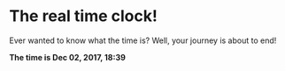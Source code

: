 # The real time clock!

Ever wanted to know what the time is? Well, your journey is about to end!

**The time is Dec 02, 2017, 18:39**